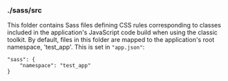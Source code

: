 ### ./sass/src

This folder contains Sass files defining CSS rules corresponding to classes
included in the application's JavaScript code build when using the classic toolkit.
By default, files in this folder are mapped to the application's root namespace, 'test_app'.
This is set in `"app.json"`:

    "sass": {
        "namespace": "test_app"
    }